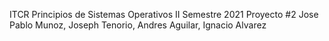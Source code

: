 ITCR Principios de Sistemas Operativos
II Semestre 2021 
Proyecto #2
Jose Pablo Munoz, Joseph Tenorio, Andres Aguilar, Ignacio Alvarez